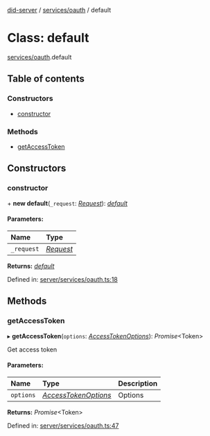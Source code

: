 [did-server](../README.md) / [services/oauth](../modules/services_oauth.md) / default

# Class: default

[services/oauth](../modules/services_oauth.md).default

## Table of contents

### Constructors

- [constructor](services_oauth.default.md#constructor)

### Methods

- [getAccessToken](services_oauth.default.md#getaccesstoken)

## Constructors

### constructor

\+ **new default**(`_request`: [*Request*](../interfaces/_custom_types.express.request.md)): [*default*](services_oauth.default.md)

#### Parameters:

Name | Type |
:------ | :------ |
`_request` | [*Request*](../interfaces/_custom_types.express.request.md) |

**Returns:** [*default*](services_oauth.default.md)

Defined in: [server/services/oauth.ts:18](https://github.com/Puzzlepart/did/blob/2ac6d98a/server/services/oauth.ts#L18)

## Methods

### getAccessToken

▸ **getAccessToken**(`options`: [*AccessTokenOptions*](../interfaces/services_oauth.accesstokenoptions.md)): *Promise*<Token\>

Get access token

#### Parameters:

Name | Type | Description |
:------ | :------ | :------ |
`options` | [*AccessTokenOptions*](../interfaces/services_oauth.accesstokenoptions.md) | Options    |

**Returns:** *Promise*<Token\>

Defined in: [server/services/oauth.ts:47](https://github.com/Puzzlepart/did/blob/2ac6d98a/server/services/oauth.ts#L47)

